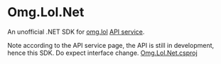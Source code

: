 # Omg.Lol.Net

An unofficial .NET SDK for [omg.lol](https://omg.lol) [API service](https://api.omg.lol/).

Note according to the API service page, the API is still in development, hence this SDK. Do expect interface change.
[Omg.Lol.Net.csproj](omg.lol.net%2FOmg.Lol.Net.csproj)